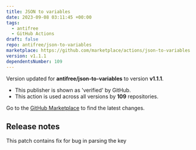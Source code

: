 ```yaml
---
title: JSON to variables
date: 2023-09-08 03:11:45 +00:00
tags:
  - antifree
  - GitHub Actions
draft: false
repo: antifree/json-to-variables
marketplace: https://github.com/marketplace/actions/json-to-variables
version: v1.1.1
dependentsNumber: 109
---
```



Version updated for **antifree/json-to-variables** to version **v1.1.1**.
- This publisher is shown as 'verified' by GitHub.
- This action is used across all versions by **109** repositories.

Go to the [GitHub Marketplace](https://github.com/marketplace/actions/json-to-variables) to find the latest changes.

## Release notes

This patch contains fix for bug in parsing the key
